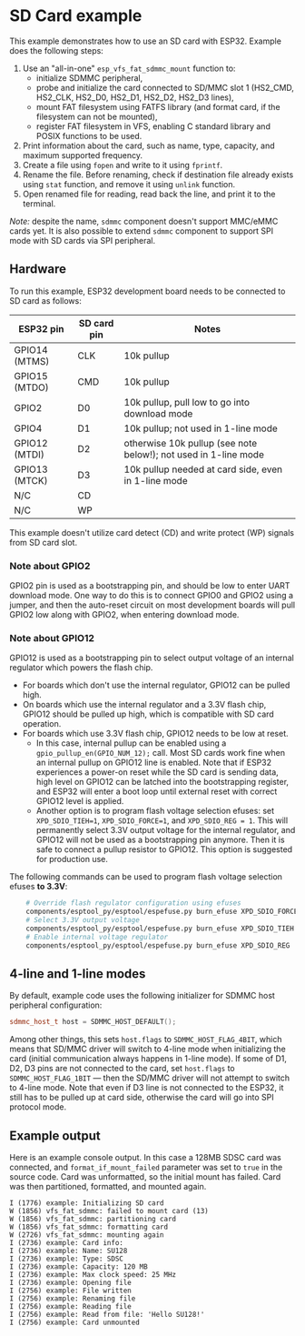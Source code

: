 # SD Card example

This example demonstrates how to use an SD card with ESP32. Example does the following steps:

1. Use an "all-in-one" `esp_vfs_fat_sdmmc_mount` function to:
    - initialize SDMMC peripheral,
    - probe and initialize the card connected to SD/MMC slot 1 (HS2_CMD, HS2_CLK, HS2_D0, HS2_D1, HS2_D2, HS2_D3 lines),
    - mount FAT filesystem using FATFS library (and format card, if the filesystem can not be mounted),
    - register FAT filesystem in VFS, enabling C standard library and POSIX functions to be used.
2. Print information about the card, such as name, type, capacity, and maximum supported frequency.
3. Create a file using `fopen` and write to it using `fprintf`.
4. Rename the file. Before renaming, check if destination file already exists using `stat` function, and remove it using `unlink` function.
5. Open renamed file for reading, read back the line, and print it to the terminal.

*Note:* despite the name, `sdmmc` component doesn't support MMC/eMMC cards yet. It is also possible to extend `sdmmc` component to support SPI mode with SD cards via SPI peripheral.

## Hardware

To run this example, ESP32 development board needs to be connected to SD card as follows:

ESP32 pin     | SD card pin | Notes
--------------|-------------|------------
GPIO14 (MTMS) | CLK         | 10k pullup
GPIO15 (MTDO) | CMD         | 10k pullup
GPIO2         | D0          | 10k pullup, pull low to go into download mode
GPIO4         | D1          | 10k pullup; not used in 1-line mode
GPIO12 (MTDI) | D2          | otherwise 10k pullup (see note below!); not used in 1-line mode
GPIO13 (MTCK) | D3          | 10k pullup needed at card side, even in 1-line mode
N/C           | CD          |
N/C           | WP          |

This example doesn't utilize card detect (CD) and write protect (WP) signals from SD card slot.

### Note about GPIO2
GPIO2 pin is used as a bootstrapping pin, and should be low to enter UART download mode. One way to do this is to connect GPIO0 and GPIO2 using a jumper, and then the auto-reset circuit on most development boards will pull GPIO2 low along with GPIO2, when entering download mode.

### Note about GPIO12

GPIO12 is used as a bootstrapping pin to select output voltage of an internal regulator which powers the flash chip. 

- For boards which don't use the internal regulator, GPIO12 can be pulled high.
- On boards which use the internal regulator and a 3.3V flash chip, GPIO12 should be pulled up high, which is compatible with SD card operation.
- For boards which use 3.3V flash chip, GPIO12 needs to be low at reset.
    * In this case, internal pullup can be enabled using a `gpio_pullup_en(GPIO_NUM_12);` call. Most SD cards work fine when an internal pullup on GPIO12 line is enabled. Note that if ESP32 experiences a power-on reset while the SD card is sending data, high level on GPIO12 can be latched into the bootstrapping register, and ESP32 will enter a boot loop until external reset with correct GPIO12 level is applied.
    * Another option is to program flash voltage selection efuses: set `XPD_SDIO_TIEH=1`, `XPD_SDIO_FORCE=1`, and `XPD_SDIO_REG = 1`. This will permanently select 3.3V output voltage for the internal regulator, and GPIO12 will not be used as a bootstrapping pin anymore. Then it is safe to connect a pullup resistor to GPIO12. This option is suggested for production use.

The following commands can be used to program flash voltage selection efuses **to 3.3V**:

```sh
	# Override flash regulator configuration using efuses
	components/esptool_py/esptool/espefuse.py burn_efuse XPD_SDIO_FORCE
	# Select 3.3V output voltage
	components/esptool_py/esptool/espefuse.py burn_efuse XPD_SDIO_TIEH
	# Enable internal voltage regulator
	components/esptool_py/esptool/espefuse.py burn_efuse XPD_SDIO_REG
```

## 4-line and 1-line modes

By default, example code uses the following initializer for SDMMC host peripheral configuration:

```c++
sdmmc_host_t host = SDMMC_HOST_DEFAULT();
```

Among other things, this sets `host.flags` to `SDMMC_HOST_FLAG_4BIT`, which means that SD/MMC driver will switch to 4-line mode when initializing the card (initial communication always happens in 1-line mode). If some of D1, D2, D3 pins are not connected to the card, set `host.flags` to `SDMMC_HOST_FLAG_1BIT` — then the SD/MMC driver will not attempt to switch to 4-line mode.
Note that even if D3 line is not connected to the ESP32, it still has to be pulled up at card side, otherwise the card will go into SPI protocol mode.


## Example output

Here is an example console output. In this case a 128MB SDSC card was connected, and `format_if_mount_failed` parameter was set to `true` in the source code. Card was unformatted, so the initial mount has failed. Card was then partitioned, formatted, and mounted again.

```
I (1776) example: Initializing SD card
W (1856) vfs_fat_sdmmc: failed to mount card (13)
W (1856) vfs_fat_sdmmc: partitioning card
W (1856) vfs_fat_sdmmc: formatting card
W (2726) vfs_fat_sdmmc: mounting again
I (2736) example: Card info:
I (2736) example: Name: SU128
I (2736) example: Type: SDSC
I (2736) example: Capacity: 120 MB
I (2736) example: Max clock speed: 25 MHz
I (2736) example: Opening file
I (2756) example: File written
I (2756) example: Renaming file
I (2756) example: Reading file
I (2756) example: Read from file: 'Hello SU128!'
I (2756) example: Card unmounted
```

